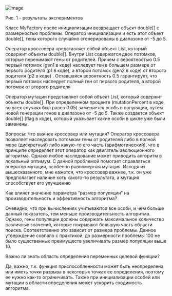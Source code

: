 
![image](https://user-images.githubusercontent.com/58371161/224515554-75707b92-69f1-435b-a6ab-2d4854b96913.png)

Рис. 1 - результаты экспериментов

Класс MyFactory после инициализации возвращает объект double[] с размерностью проблемы. Оператор инициализации и есть этот объект double[], гены которого случайно сгенерированы в диапазоне от -5 до 5.

Оператор кроссовера представляет собой объект List, который содержит объекты double[]. Внутри List содержатся двое потомков, которые перенимают гены от родителей. Причем с вероятностью 0.5 первый потомок (gen1 в коде) наследует ген в большем размере от первого родителя (p1 в коде), а второй потомок (gen2 в коде) от второго родителя (p2 в коде) . Оставшаяся вероятность 0.5 гарантирует, что первый потомок наследует полный ген от первого родителя, а второй потомок от второго родителя

Оператор мутации представляет собой объект List, который содержит объекты double[]. При определенном проценте (mutationPercent в коде, во всех случаях был равен 0.05) заменяется особь в популяции, путем новой генерации генов в диапазоне от -5 до 5. Также создается объект double[] (flag в коде), который указывает какие особи в цикле уже были заменены.



Вопросы:
Что важнее кроссовер или мутация?
Оператор кроссовера позволяет наследовать потомкам гены от родителей либо в полной мере (дискретный) либо какую-то его часть (арифметический), что в принципе определяет этот оператор как двигатель эволюционного алгоритма. Однако любое наследование может приводить алгоритм в локальный оптимум. С данной проблемой помогает справляться оператор мутации, особенно равномерная мутация. Исходя из вышесказанного, мне кажется, что кроссовер важнее, т.к. он уже предполагает наличие хоть какого-то результата, а мутация способствует его улучшению

Как влияет значение параметра “размер популяции”  на производительность и эффективность алгоритма?

Очевидно, что при вычислениях учитываются все особи, и чем больше данный показатель, тем меньше производительность алгоритма. Однако, гены популяции должны содержать максимальное количество различных значений, которые покрывают большую часть области поиска. Соответственно это зависит от размера проблемы. Данное утверждение совпало с практикой, до размерности проблемы 100 не было существенных преимуществ увеличивать размер популяции выше 10.

Важно ли знать область определения переменных целевой функции?

Да, важно, т.к. функция приспособленности может быть неопределена или иметь точки разрыва в некоторых точках ее определения, поэтому ее нужно как-то ограничивать. Также при инициализации особей или мутации в области определения может ускорить сходимость алгоритма.
